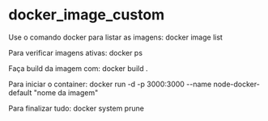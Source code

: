 # docker_image_custom

Use o comando docker para listar as imagens:
docker image list

Para verificar imagens ativas:
docker ps

Faça build da imagem com:
docker build .

Para iniciar o container:
docker run -d -p 3000:3000 --name node-docker-default "nome da imagem"

Para finalizar tudo:
docker system prune
